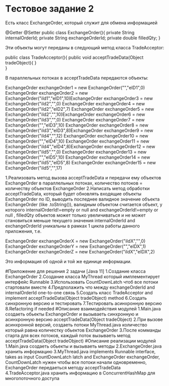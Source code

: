 # Tестовое задание 2
Есть класс ExchangeOrder, который служит для обмена информацией

@Getter
@Setter
public class ExchangeOrder(){
private String internalOrderId;
private String exchangeOrderId;
private double filledQty;
}

Эти объекты могут переданы в следующий метод класса TradeAcceptor:

public class TradeAcceptor(){              public void acceptTradeData(Object tradeObject){             }                            
}

В параллельных потоках в acceptTradeData передаются объекты:

ExchangeOrder exchangeOrder1 = new ExchangeOrder("","eID1",0)
ExchangeOrder exchangeOrder2 = new ExchangeOrder("iId1","eID1",10)ExchangeOrder exchangeOrder3 = new ExchangeOrder("iId2","",0)
ExchangeOrder exchangeOrder4 = new ExchangeOrder("iId2","eID2",7)
ExchangeOrder exchangeOrder5 = new ExchangeOrder("iId2","",10)ExchangeOrder exchangeOrder6 = new ExchangeOrder("iId3","",0)
ExchangeOrder exchangeOrder7 = new ExchangeOrder("","eID3",10)
ExchangeOrder exchangeOrder8 = new ExchangeOrder("iId3","eID3",8)ExchangeOrder exchangeOrder9 = new ExchangeOrder("iId4","",12)
ExchangeOrder exchangeOrder10 = new ExchangeOrder("","eID4",10)
ExchangeOrder exchangeOrder11 = new ExchangeOrder("iId4","eID4",8)ExchangeOrder exchangeOrder12 = new ExchangeOrder("iId5","",0)
ExchangeOrder exchangeOrder13 = new ExchangeOrder("","eID5",10)
ExchangeOrder exchangeOrder14 = new ExchangeOrder("iId5","eID5",8)
ExchangeOrder exchangeOrder15 = new ExchangeOrder("iId5","",17)

1.Реализовать метод вызова acceptTradeData и передачи ему объектов ExchangeOrder в параллельных потоках, количество потоков = количеству объектов ExchangeOrder
2.Написать метод обработки acceptTradeData, который будет обновлять входящие объекты ExchangeOrder по ID, выводить последнее валидное значение  объекта ExchangeOrder (like .toString()), валидным объектом считается объект, у которого
internalOrderId!=empty or null and exchangeOrderId!=empty or null , filledQty объектов может только увеличиваться и не может становиться меньше текущего значения
internalOrderId and exchangeOrderId уникальны в рамках 1 цикла работы данного приложения,
т.е.

ExchangeOrder exchangeOrderX = new ExchangeOrder("iIdX","",0)
ExchangeOrder exchangeOrderY = new ExchangeOrder("","eIDX",1)
ExchangeOrder exchangeOrderZ = new ExchangeOrder("iIdX","eIDX",2)

Это информация об одной и той же единице информации.

#Приложение для решения 2 задачи [Java 11]
1.Создание класса ExchangeOrder
2.Создание класса MyThread который имплементирует интерфейс Runnable
3.Использовать CountDownLatch чтоб все потоки стартовали вместе
4.Предполажить что между exchangeOrderId and internalOrderId one-to-one связь
5.Создать класс TradeAcceptor and implement acceptTradeData(Object tradeObject) method
6.Создать синхронную версию и тестировать
7.Тестировать асинхронную версию
8.Refactoring if needed
#Описание взаимодействия модулей
1.Main.java создаеть обьекты ExchangeOrder и вызываеть синхронную и асинхронную версию acceptTradeData(Object tradeObject)
2.При вызове асинхронной версий, создаеть потоки MyThread.java количество который равна количестку обьектов ExchangeOrder
3.После комманды старта для всех потоков, каждый поток вызываеть метод acceptTradeData(Object tradeObject)
#Описание реализации модулей
1.Main.java создаеть обьекты и вызываеть методы
2.ExchangeOrder.java хранить информацию
3.MyThread.java implements Runnable interface, takes as input CountDownLatch latch and ExchangeOrder exchangeOrder,
CountDownLatch нужен чтобы все потоки начали одновременно, ExchangeOrder передаеться методу acceptTradeData
4.TradeAcceptor.java хранить информацию в ConcurrentHashMap для многопоточного доступа